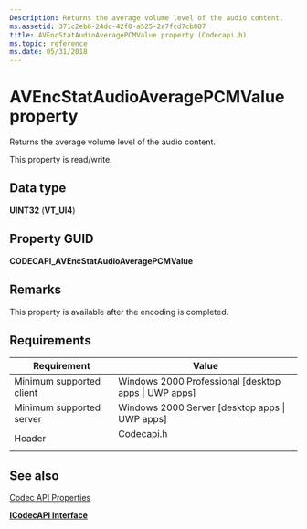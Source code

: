 ```yaml
---
Description: Returns the average volume level of the audio content.
ms.assetid: 371c2eb6-24dc-42f0-a525-2a7fcd7cb087
title: AVEncStatAudioAveragePCMValue property (Codecapi.h)
ms.topic: reference
ms.date: 05/31/2018
---
```


# AVEncStatAudioAveragePCMValue property

Returns the average volume level of the audio content.

This property is read/write.

## Data type

**UINT32** (**VT\_UI4**)

## Property GUID

**CODECAPI\_AVEncStatAudioAveragePCMValue**

## Remarks

This property is available after the encoding is completed.

## Requirements



| Requirement | Value |
|-------------------------------------|---------------------------------------------------------------------------------------|
| Minimum supported client<br/> | Windows 2000 Professional \[desktop apps \| UWP apps\]<br/>                     |
| Minimum supported server<br/> | Windows 2000 Server \[desktop apps \| UWP apps\]<br/>                           |
| Header<br/>                   | <dl> <dt>Codecapi.h</dt> </dl> |



## See also

<dl> <dt>

[Codec API Properties](codec-api-properties.md)
</dt> <dt>

[**ICodecAPI Interface**](/windows/desktop/api/Strmif/nn-strmif-icodecapi)
</dt> </dl>

 

 




